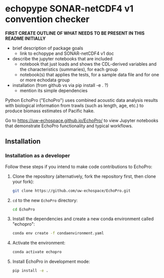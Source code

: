 # echopype SONAR-netCDF4 v1 convention checker

**FIRST CREATE OUTLINE OF WHAT NEEDS TO BE PRESENT IN THIS README INITIALLY**

- brief description of package goals
    - link to echopype and SONAR-netCDF4 v1 doc
- describe the jupyter notebooks that are included
    - notebook that just loads and shows the CDL-derived variables and the characteristics (summaries), for each group
    - notebook(s) that applies the tests, for a sample data file and for one or more echodata group
- installation (from github vs via pip install -e . ?)
    - mention its simple dependencies


Python EchoPro ("EchoPro") uses combined acoustic data analysis results with biological information from trawls (such as length, age, etc.) to produce biomass estimates of Pacific hake.

Go to https://uw-echospace.github.io/EchoPro/ to view Jupyter notebooks that demonstrate EchoPro functionality and typical workflows.

## Installation

### Installation as a developer

Follow these steps if you intend to make code contributions to EchoPro:

1. Clone the repository (alternatively, fork the repository first, then clone your fork):
    ```bash
    git clone https://github.com/uw-echospace/EchoPro.git
    ```
2. `cd` to the new `EchoPro` directory:
    ```bash
    cd EchoPro
    ```
3. Install the dependencies and create a new conda environment called "echopro": 
    ```bash
    conda env create -f condaenvironment.yaml
    ```
4. Activate the environment: 
    ```bash
    conda activate echopro
    ```
5. Install EchoPro in development mode:
    ```bash
    pip install -e .
    ```
